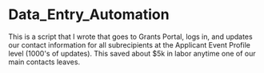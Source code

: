 # Data_Entry_Automation
This is a script that I wrote that goes to Grants Portal, logs in, and updates our contact information for all subrecipients at the Applicant Event Profile level (1000's of updates). This saved about $5k in labor anytime one of our main contacts leaves.
